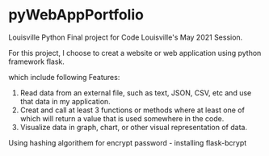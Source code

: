 # pyWebAppPortfolio
Louisville Python Final project for Code Louisville's May 2021 Session.

For this project, I choose to creat a website or web application using python framework flask. 

which include following Features:
1.  Read data from an external file, such as text, JSON, CSV, etc and use that data in my application.
2.  Creat and call at least 3 functions or methods where at least one of which will return a value that 
    is used somewhere in the code.
3.  Visualize data in graph, chart, or other visual representation of data.


Using hashing algorithem for encrypt password  - installing flask-bcrypt
